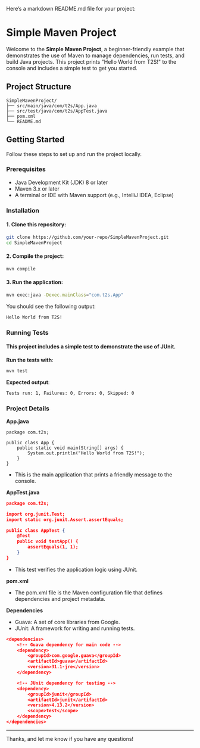 Here’s a markdown README.md file for your project:

# Simple Maven Project

Welcome to the **Simple Maven Project**, a beginner-friendly example that demonstrates the use of Maven to manage dependencies, run tests, and build Java projects. This project prints "Hello World from T2S!" to the console and includes a simple test to get you started.

## Project Structure
```text
SimpleMavenProject/
├── src/main/java/com/t2s/App.java
├── src/test/java/com/t2s/AppTest.java
├── pom.xml
└── README.md
```
## Getting Started

Follow these steps to set up and run the project locally.

### Prerequisites

- Java Development Kit (JDK) 8 or later
- Maven 3.x or later
- A terminal or IDE with Maven support (e.g., IntelliJ IDEA, Eclipse)

### Installation

#### 1. Clone this repository:

```bash
git clone https://github.com/your-repo/SimpleMavenProject.git
cd SimpleMavenProject
```
#### 2.	Compile the project:
```bash
mvn compile
```

#### 3.	Run the application:
```bash
mvn exec:java -Dexec.mainClass="com.t2s.App"
```

You should see the following output:
```txt
Hello World from T2S!
```


### Running Tests

#### This project includes a simple test to demonstrate the use of JUnit.

**Run the tests with**:
```bash
mvn test
```

**Expected output**:
```txt
Tests run: 1, Failures: 0, Errors: 0, Skipped: 0
```

### Project Details

**App.java**
```
package com.t2s;

public class App {
    public static void main(String[] args) {
        System.out.println("Hello World from T2S!");
    }
}
```

- This is the main application that prints a friendly message to the console.

**AppTest.java**
```json
package com.t2s;

import org.junit.Test;
import static org.junit.Assert.assertEquals;

public class AppTest {
    @Test
    public void testApp() {
        assertEquals(1, 1);
    }
}
```

- This test verifies the application logic using JUnit.

**pom.xml**

- The pom.xml file is the Maven configuration file that defines dependencies and project metadata.

**Dependencies**
- Guava: A set of core libraries from Google.
- JUnit: A framework for writing and running tests.
```json
<dependencies>
    <!-- Guava dependency for main code -->
    <dependency>
        <groupId>com.google.guava</groupId>
        <artifactId>guava</artifactId>
        <version>31.1-jre</version>
    </dependency>

    <!-- JUnit dependency for testing -->
    <dependency>
        <groupId>junit</groupId>
        <artifactId>junit</artifactId>
        <version>4.13.2</version>
        <scope>test</scope>
    </dependency>
</dependencies>
```

---
Thanks, and let me know if you have any questions!

